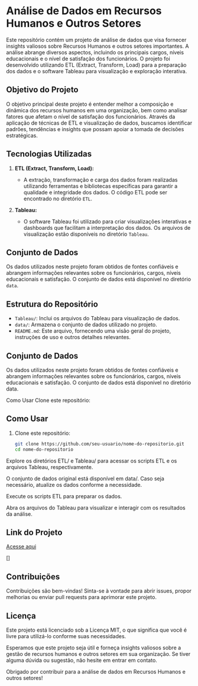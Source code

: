 # Análise de Dados em Recursos Humanos e Outros Setores

Este repositório contém um projeto de análise de dados que visa fornecer insights valiosos sobre Recursos Humanos e outros setores importantes. A análise abrange diversos aspectos, incluindo os principais cargos, níveis educacionais e o nível de satisfação dos funcionários. O projeto foi desenvolvido utilizando ETL (Extract, Transform, Load) para a preparação dos dados e o software Tableau para visualização e exploração interativa.

## Objetivo do Projeto

O objetivo principal deste projeto é entender melhor a composição e dinâmica dos recursos humanos em uma organização, bem como analisar fatores que afetam o nível de satisfação dos funcionários. Através da aplicação de técnicas de ETL e visualização de dados, buscamos identificar padrões, tendências e insights que possam apoiar a tomada de decisões estratégicas.

## Tecnologias Utilizadas

1. **ETL (Extract, Transform, Load):**
   - A extração, transformação e carga dos dados foram realizadas utilizando ferramentas e bibliotecas específicas para garantir a qualidade e integridade dos dados. O código ETL pode ser encontrado no diretório `ETL`.

2. **Tableau:**
   - O software Tableau foi utilizado para criar visualizações interativas e dashboards que facilitam a interpretação dos dados. Os arquivos de visualização estão disponíveis no diretório `Tableau`.

## Conjunto de Dados

Os dados utilizados neste projeto foram obtidos de fontes confiáveis e abrangem informações relevantes sobre os funcionários, cargos, níveis educacionais e satisfação. O conjunto de dados está disponível no diretório `data`.

## Estrutura do Repositório

- `Tableau/`: Inclui os arquivos do Tableau para visualização de dados.
- `data/`: Armazena o conjunto de dados utilizado no projeto.
- `README.md`: Este arquivo, fornecendo uma visão geral do projeto, instruções de uso e outros detalhes relevantes.

## Conjunto de Dados

Os dados utilizados neste projeto foram obtidos de fontes confiáveis e abrangem informações relevantes sobre os funcionários, cargos, níveis educacionais e satisfação. O conjunto de dados está disponível no diretório data.

Como Usar
Clone este repositório:

## Como Usar

1. Clone este repositório:

   ```bash
   git clone https://github.com/seu-usuario/nome-do-repositorio.git
   cd nome-do-repositorio
   ```
Explore os diretórios ETL/ e Tableau/ para acessar os scripts ETL e os arquivos Tableau, respectivamente.

O conjunto de dados original está disponível em data/. Caso seja necessário, atualize os dados conforme a necessidade.

Execute os scripts ETL para preparar os dados.

Abra os arquivos do Tableau para visualizar e interagir com os resultados da análise.

## Link do Projeto
[Acesse aqui](https://public.tableau.com/app/profile/sisnando.nunes.junior/viz/hr_project_17006952987930/HRANALYSIS?publish=yes)

[]

## Contribuições
Contribuições são bem-vindas! Sinta-se à vontade para abrir issues, propor melhorias ou enviar pull requests para aprimorar este projeto.

## Licença
Este projeto está licenciado sob a Licença MIT, o que significa que você é livre para utilizá-lo conforme suas necessidades.

Esperamos que este projeto seja útil e forneça insights valiosos sobre a gestão de recursos humanos e outros setores em sua organização. Se tiver alguma dúvida ou sugestão, não hesite em entrar em contato.

Obrigado por contribuir para a análise de dados em Recursos Humanos e outros setores!
